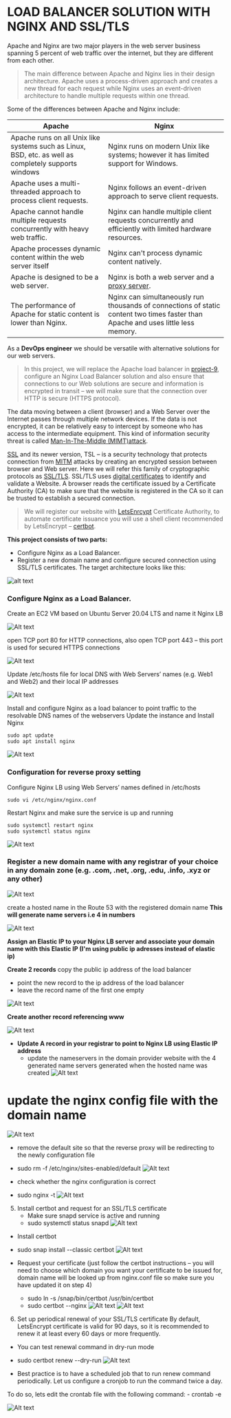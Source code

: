 # LOAD BALANCER SOLUTION WITH NGINX AND SSL/TLS
Apache and Nginx are two major players in the web server business spanning 5 percent of web traffic over the internet, but they are different from each other.

> The main difference between Apache and Nginx lies in their design architecture. Apache uses a process-driven approach and creates a new thread for each request while Nginx uses an event-driven architecture to handle multiple requests within one thread.

Some of the differences between Apache and Nginx include:

|      Apache                                                   |       Nginx                                                   |
| ---------------------------------------------------------     |---------------------------------------------------------------|
| Apache runs on all Unix like systems such as Linux, BSD, etc. as well as completely supports windows | Nginx runs on modern Unix like systems; however it has limited support for Windows.|
| Apache uses a multi-threaded approach to process client requests.|Nginx follows an event-driven approach to serve client requests.|
| Apache cannot handle multiple requests concurrently with heavy web traffic.| Nginx can handle multiple client requests concurrently and efficiently with limited hardware resources.|
| Apache processes dynamic content within the web server itself | Nginx can't process dynamic content natively.|
| Apache is designed to be a web server. | Nginx is both a web server and a [proxy server](https://www.fortinet.com/resources/cyberglossary/proxy-server).|
| The performance of Apache for static content is lower than Nginx.| Nginx can simultaneously run thousands of connections of static content two times faster than Apache and uses little less memory.|

As a **DevOps engineer** we should be versatile with alternative solutions for our web servers.

> In this project, we will replace the Apache load balancer in [project-9](https://github.com/Olaminiyi/Project-9), configure an Nginx Load Balancer solution and also ensure that connections to our Web solutions are secure and information is encrypted in transit – we will make sure that the connection over HTTP is secure (HTTPS protocol).

The data moving between a client (browser) and a Web Server over the Internet passes through multiple network devices. If the data is not encrypted, it can be relatively easy to intercept by someone who has access to the intermediate equipment. This kind of information security threat is called [Man-In-The-Middle (MIMT)attack](https://en.wikipedia.org/wiki/Man-in-the-middle_attack).

[SSL](https://en.wikipedia.org/wiki/Transport_Layer_Security#SSL_1.0,_2.0,_and_3.0) and its newer version, TSL – is a security technology that protects connection from [MITM](https://en.wikipedia.org/wiki/Man-in-the-middle_attack) attacks by creating an encrypted session between browser and Web server. Here we will refer this family of cryptographic protocols as [SSL/TLS](https://en.wikipedia.org/wiki/Transport_Layer_Security#SSL_1.0,_2.0,_and_3.0). SSL/TLS uses [digital certificates](https://en.wikipedia.org/wiki/Public_key_certificate) to identify and validate a Website. A browser reads the certificate issued by a Certificate Authority (CA) to make sure that the website is registered in the CA so it can be trusted to establish a secured connection.

> We will register our website with [LetsEnrcypt](https://letsencrypt.org/) Certificate Authority, to automate certificate issuance you will use a shell client recommended by LetsEncrypt – [certbot](https://certbot.eff.org/).

**This project consists of two parts:**
- Configure Nginx as a Load Balancer.
- Register a new domain name and configure secured connection using SSL/TLS certificates.
The target architecture looks like this:

![alt text](images/qw.png)

### Configure Nginx as a Load Balancer.

Create an EC2 VM based on Ubuntu Server 20.04 LTS and name it Nginx LB

![Alt text](images/10.1.png)

open TCP port 80 for HTTP connections, also open TCP port 443 – this port is used for secured HTTPS connections

![Alt text](images/10.2.png)

Update /etc/hosts file for local DNS with Web Servers’ names (e.g. Web1 and Web2) and their local IP addresses

![Alt text](images/10.3.png)

Install and configure Nginx as a load balancer to point traffic to the resolvable DNS names of the webservers
Update the instance and Install Nginx
```
sudo apt update
sudo apt install nginx
```  
![Alt text](images/10.4.png)

### Configuration for reverse proxy setting
Configure Nginx LB using Web Servers’ names defined in /etc/hosts
 ```   
sudo vi /etc/nginx/nginx.conf
```
Restart Nginx and make sure the service is up and running
```    
sudo systemctl restart nginx
sudo systemctl status nginx
```
![Alt text](images/10.6.png)

### Register a new domain name with any registrar of your choice in any domain zone (e.g. .com, .net, .org, .edu, .info, .xyz or any other)

![Alt text](<images/Screenshot 2023-07-26 at 01.40.04.png>)

create a hosted name in the Route 53 with the registered domain name 
**This will generate name servers i.e 4 in numbers**

![Alt text](<images/Screenshot 2023-07-20 at 16.25.18.png>)

**Assign an Elastic IP to your Nginx LB server and associate your domain name with this Elastic IP (I'm using public ip adresses instead of elastic ip)**

**Create 2 records**
copy the public ip address of the load balancer 
- point the new record to the ip address of the load balancer
- leave the record name of the first one empty

![Alt text](images/10.10.png)

**Create another record referencing www**

![Alt text](images/10.11.png)

- **Update A record in your registrar to point to Nginx LB using Elastic IP address**
    - update the nameservers in the domain provider website with the 4 generated name servers generated when the hosted name was created
    ![Alt text](<images/Screenshot 2023-07-20 at 16.28.30.png>)


 # update the nginx config file with the domain name
![Alt text](images/10.12.png)

- remove the default site so that the reverse proxy will be redirecting to the newly configuration file
- sudo rm -f /etc/nginx/sites-enabled/default
![Alt text](images/10.13.png)

- check whether the nginx configuration is correct
- sudo nginx -t
![Alt text](images/10.14.png)


5. Install certbot and request for an SSL/TLS certificate
    - Make sure snapd service is active and running
    - sudo systemctl status snapd
  ![Alt text](images/10.16.png)  

  - Install certbot
  - sudo snap install --classic certbot
  ![Alt text](images/10.17.png)

  - Request your certificate (just follow the certbot instructions – you will need to choose which domain you want your certificate to be issued for, domain name will be looked up from nginx.conf file so make sure you have updated it on step 4)
    - sudo ln -s /snap/bin/certbot /usr/bin/certbot
    - sudo certbot --nginx
    ![Alt text](images/10.18.png)
    ![Alt text](images/10.19.png)

6. Set up periodical renewal of your SSL/TLS certificate
By default, LetsEncrypt certificate is valid for 90 days, so it is recommended to renew it at least every 60 days or more frequently.
- You can test renewal command in dry-run mode
 - sudo certbot renew --dry-run
 ![Alt text](images/10.20.png)

 - Best practice is to have a scheduled job that to run renew command periodically. Let us configure a cronjob to run the command twice a day.

To do so, lets edit the crontab file with the following command:
    - crontab -e

![Alt text](images/10.21.png)